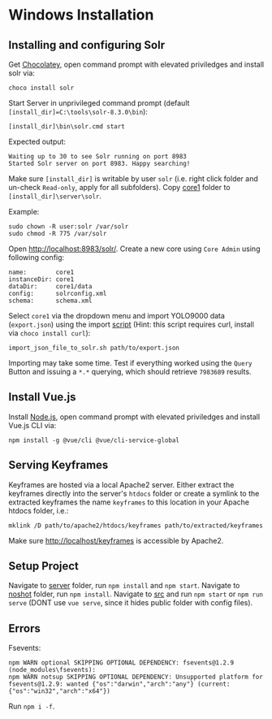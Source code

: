 # Windows Installation

## Installing and configuring Solr

Get [Chocolatey](https://chocolatey.org/docs/installation#more-install-options), open command prompt with elevated priviledges and install solr via:

```
choco install solr
```

Start Server in unprivileged command prompt (default `[install_dir]=C:\tools\solr-8.3.0\bin`):

```
[install_dir]\bin\solr.cmd start
```
Expected output:
```
Waiting up to 30 to see Solr running on port 8983
Started Solr server on port 8983. Happy searching!
```

Make sure `[install_dir]` is writable by user `solr` (i.e. right click folder and un-check `Read-only`, apply for all subfolders). Copy [core1](../../appdata/solr/core1) folder to `[install_dir]\server\solr`.

Example:
```
sudo chown -R user:solr /var/solr
sudo chmod -R 775 /var/solr
```


Open [http://localhost:8983/solr/](http://localhost:8983/solr/). Create a new core using `Core Admin` using following config:

```
name:        core1
instanceDir: core1
dataDir:     core1/data
config:      solrconfig.xml
schema:      schema.xml
```

Select `core1` via the dropdown menu and import YOLO9000 data (`export.json`) using the import [script](../../scripts/import_json_file_to_solr.sh) (Hint: this script requires curl, install via `choco install curl`):

```
import_json_file_to_solr.sh path/to/export.json
```

Importing may take some time. Test if everything worked using the `Query` Button and issuing a `*.*` querying, which should retrieve `7983689` results.

## Install Vue.js
Install [Node.js](https://nodejs.org/), open command prompt with elevated priviledges and install Vue.js CLI via:

```
npm install -g @vue/cli @vue/cli-service-global
```

## Serving Keyframes

Keyframes are hosted via a local Apache2 server. Either extract the keyframes directly into the server's `htdocs` folder or create a symlink to the extracted keyframes the name `keyframes` to this location in your Apache htdocs folder, i.e.:

```
mklink /D path/to/apache2/htdocs/keyframes path/to/extracted/keyframes
```

Make sure [http://localhost/keyframes](http://localhost/keyframes) is accessible by Apache2.

## Setup Project

Navigate to [server](../../server/) folder, run `npm install` and `npm start`.
Navigate to [noshot](../../noshot) folder, run `npm install`.
Navigate to [src](../../noshot) and run `npm start` or `npm run serve` (DONT use `vue serve`, since it hides public folder with config files).

## Errors

Fsevents:
```
npm WARN optional SKIPPING OPTIONAL DEPENDENCY: fsevents@1.2.9 (node_modules\fsevents):
npm WARN notsup SKIPPING OPTIONAL DEPENDENCY: Unsupported platform for fsevents@1.2.9: wanted {"os":"darwin","arch":"any"} (current: {"os":"win32","arch":"x64"})
```
Run `npm i -f`.
